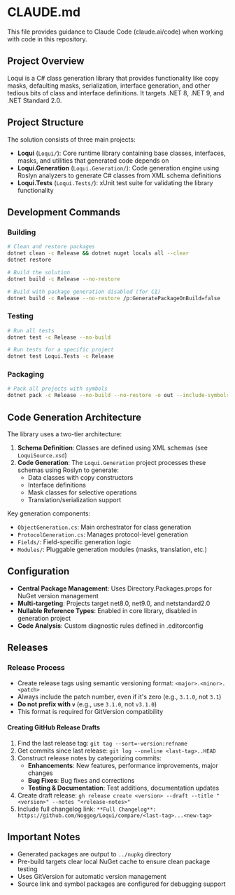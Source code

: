 # CLAUDE.md

This file provides guidance to Claude Code (claude.ai/code) when working with code in this repository.

## Project Overview

Loqui is a C# class generation library that provides functionality like copy masks, defaulting masks, serialization, interface generation, and other tedious bits of class and interface definitions. It targets .NET 8, .NET 9, and .NET Standard 2.0.

## Project Structure

The solution consists of three main projects:

- **Loqui** (`Loqui/`): Core runtime library containing base classes, interfaces, masks, and utilities that generated code depends on
- **Loqui.Generation** (`Loqui.Generation/`): Code generation engine using Roslyn analyzers to generate C# classes from XML schema definitions
- **Loqui.Tests** (`Loqui.Tests/`): xUnit test suite for validating the library functionality

## Development Commands

### Building
```bash
# Clean and restore packages
dotnet clean -c Release && dotnet nuget locals all --clear
dotnet restore

# Build the solution
dotnet build -c Release --no-restore

# Build with package generation disabled (for CI)
dotnet build -c Release --no-restore /p:GeneratePackageOnBuild=false
```

### Testing
```bash
# Run all tests
dotnet test -c Release --no-build

# Run tests for a specific project
dotnet test Loqui.Tests -c Release
```

### Packaging
```bash
# Pack all projects with symbols
dotnet pack -c Release --no-build --no-restore -o out --include-symbols -p:SymbolPackageFormat=snupkg
```

## Code Generation Architecture

The library uses a two-tier architecture:

1. **Schema Definition**: Classes are defined using XML schemas (see `LoquiSource.xsd`)
2. **Code Generation**: The `Loqui.Generation` project processes these schemas using Roslyn to generate:
   - Data classes with copy constructors
   - Interface definitions
   - Mask classes for selective operations
   - Translation/serialization support

Key generation components:
- `ObjectGeneration.cs`: Main orchestrator for class generation
- `ProtocolGeneration.cs`: Manages protocol-level generation
- `Fields/`: Field-specific generation logic
- `Modules/`: Pluggable generation modules (masks, translation, etc.)

## Configuration

- **Central Package Management**: Uses Directory.Packages.props for NuGet version management
- **Multi-targeting**: Projects target net8.0, net9.0, and netstandard2.0
- **Nullable Reference Types**: Enabled in core library, disabled in generation project
- **Code Analysis**: Custom diagnostic rules defined in .editorconfig

## Releases

### Release Process
- Create release tags using semantic versioning format: `<major>.<minor>.<patch>`
- Always include the patch number, even if it's zero (e.g., `3.1.0`, not `3.1`)
- **Do not prefix with `v`** (e.g., use `3.1.0`, not `v3.1.0`)
- This format is required for GitVersion compatibility

#### Creating GitHub Release Drafts
1. Find the last release tag: `git tag --sort=-version:refname`
2. Get commits since last release: `git log --oneline <last-tag>..HEAD`
3. Construct release notes by categorizing commits:
   - **Enhancements**: New features, performance improvements, major changes
   - **Bug Fixes**: Bug fixes and corrections
   - **Testing & Documentation**: Test additions, documentation updates
4. Create draft release: `gh release create <version> --draft --title "<version>" --notes "<release-notes>"`
5. Include full changelog link: `**Full Changelog**: https://github.com/Noggog/Loqui/compare/<last-tag>...<new-tag>`

## Important Notes

- Generated packages are output to `../nupkg` directory
- Pre-build targets clear local NuGet cache to ensure clean package testing
- Uses GitVersion for automatic version management
- Source link and symbol packages are configured for debugging support